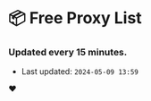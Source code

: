 # :package: Free Proxy List
### Updated every 15 minutes.

- Last updated: `2024-05-09 13:59`

:heart:
